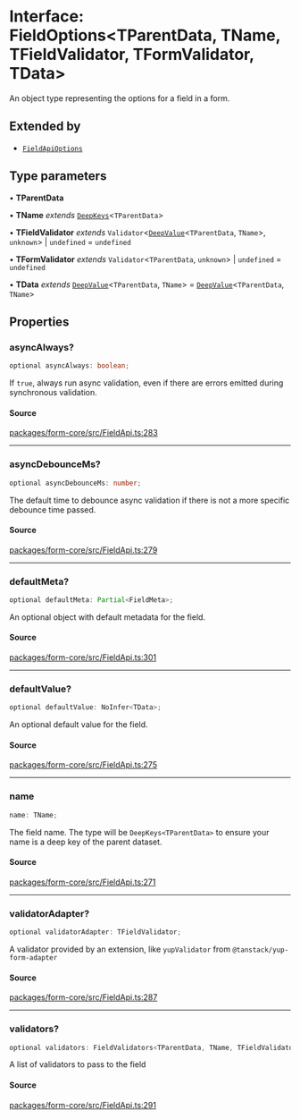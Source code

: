 # Interface: FieldOptions\<TParentData, TName, TFieldValidator, TFormValidator, TData\>

An object type representing the options for a field in a form.

## Extended by

- [`FieldApiOptions`](fieldapioptions.md)

## Type parameters

• **TParentData**

• **TName** *extends* [`DeepKeys`](deepkeys.md)\<`TParentData`\>

• **TFieldValidator** *extends* `Validator`\<[`DeepValue`](deepvalue.md)\<`TParentData`, `TName`\>, `unknown`\> \| `undefined` = `undefined`

• **TFormValidator** *extends* `Validator`\<`TParentData`, `unknown`\> \| `undefined` = `undefined`

• **TData** *extends* [`DeepValue`](deepvalue.md)\<`TParentData`, `TName`\> = [`DeepValue`](deepvalue.md)\<`TParentData`, `TName`\>

## Properties

### asyncAlways?

```ts
optional asyncAlways: boolean;
```

If `true`, always run async validation, even if there are errors emitted during synchronous validation.

#### Source

[packages/form-core/src/FieldApi.ts:283](https://github.com/TanStack/form/blob/ada0211684adc85c41587b076e1217390ff5344e/packages/form-core/src/FieldApi.ts#L283)

***

### asyncDebounceMs?

```ts
optional asyncDebounceMs: number;
```

The default time to debounce async validation if there is not a more specific debounce time passed.

#### Source

[packages/form-core/src/FieldApi.ts:279](https://github.com/TanStack/form/blob/ada0211684adc85c41587b076e1217390ff5344e/packages/form-core/src/FieldApi.ts#L279)

***

### defaultMeta?

```ts
optional defaultMeta: Partial<FieldMeta>;
```

An optional object with default metadata for the field.

#### Source

[packages/form-core/src/FieldApi.ts:301](https://github.com/TanStack/form/blob/ada0211684adc85c41587b076e1217390ff5344e/packages/form-core/src/FieldApi.ts#L301)

***

### defaultValue?

```ts
optional defaultValue: NoInfer<TData>;
```

An optional default value for the field.

#### Source

[packages/form-core/src/FieldApi.ts:275](https://github.com/TanStack/form/blob/ada0211684adc85c41587b076e1217390ff5344e/packages/form-core/src/FieldApi.ts#L275)

***

### name

```ts
name: TName;
```

The field name. The type will be `DeepKeys<TParentData>` to ensure your name is a deep key of the parent dataset.

#### Source

[packages/form-core/src/FieldApi.ts:271](https://github.com/TanStack/form/blob/ada0211684adc85c41587b076e1217390ff5344e/packages/form-core/src/FieldApi.ts#L271)

***

### validatorAdapter?

```ts
optional validatorAdapter: TFieldValidator;
```

A validator provided by an extension, like `yupValidator` from `@tanstack/yup-form-adapter`

#### Source

[packages/form-core/src/FieldApi.ts:287](https://github.com/TanStack/form/blob/ada0211684adc85c41587b076e1217390ff5344e/packages/form-core/src/FieldApi.ts#L287)

***

### validators?

```ts
optional validators: FieldValidators<TParentData, TName, TFieldValidator, TFormValidator, TData>;
```

A list of validators to pass to the field

#### Source

[packages/form-core/src/FieldApi.ts:291](https://github.com/TanStack/form/blob/ada0211684adc85c41587b076e1217390ff5344e/packages/form-core/src/FieldApi.ts#L291)
